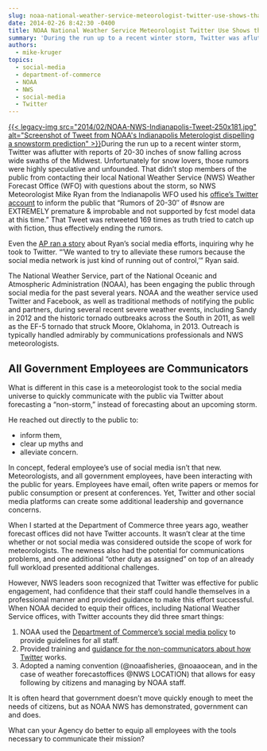 ```yaml
---
slug: noaa-national-weather-service-meteorologist-twitter-use-shows-that-all-government-employees-are-communicators
date: 2014-02-26 8:42:30 -0400
title: NOAA National Weather Service Meteorologist Twitter Use Shows that All Government Employees are Communicators
summary: 'During the run up to a recent winter storm, Twitter was aflutter with reports of 20-30 inches of snow falling across wide swaths of the Midwest. Unfortunately for snow lovers, those rumors were highly speculative and unfounded. That didn’t stop members'
authors:
  - mike-kruger
topics:
  - social-media
  - department-of-commerce
  - NOAA
  - NWS
  - social-media
  - Twitter
---
```


[{{< legacy-img src="2014/02/NOAA-NWS-Indianapolis-Tweet-250x181.jpg" alt="Screenshot of Tweet from NOAA's Indianapolis Meterologist dispelling a snowstorm prediction" >}}](https://s3.amazonaws.com/digitalgov/_legacy-img/2014/02/NOAA-NWS-Indianapolis-Tweet.jpg)During the run up to a recent winter storm, Twitter was aflutter with reports of 20-30 inches of snow falling across wide swaths of the Midwest. Unfortunately for snow lovers, those rumors were highly speculative and unfounded. That didn’t stop members of the public from contacting their local National Weather Service (NWS) Weather Forecast Office (WFO) with questions about the storm, so NWS Meteorologist Mike Ryan from the Indianapolis WFO used his [office’s Twitter account](https://twitter.com/NWSIndianapolis/status/429237124945416192) to inform the public that “Rumors of 20-30&#8243; of #snow are EXTREMELY premature & improbable and not supported by fcst model data at this time.” That Tweet was retweeted 169 times as truth tried to catch up with fiction, thus effectively ending the rumors.

Even the [AP ran a story](http://bigstory.ap.org/article/weather-service-debunks-rumors-giant-snowstorm) about Ryan’s social media efforts, inquiring why he took to Twitter. “’We wanted to try to alleviate these rumors because the social media network is just kind of running out of control,’&#8221; Ryan said.

The National Weather Service, part of the National Oceanic and Atmospheric Administration (NOAA), has been engaging the public through social media for the past several years. NOAA and the weather service used Twitter and Facebook, as well as traditional methods of notifying the public and partners, during several recent severe weather events, including Sandy in 2012 and the historic tornado outbreaks across the South in 2011, as well as the EF-5 tornado that struck Moore, Oklahoma, in 2013. Outreach is typically handled admirably by communications professionals and NWS meteorologists.

## All Government Employees are Communicators

What is different in this case is a meteorologist took to the social media universe to quickly communicate with the public via Twitter about forecasting a “non-storm,” instead of forecasting about an upcoming storm.
  
He reached out directly to the public to:

  * inform them,
  * clear up myths and
  * alleviate concern.

In concept, federal employee’s use of social media isn’t that new. Meteorologists, and all government employees, have been interacting with the public for years. Employees have email, often write papers or memos for public consumption or present at conferences. Yet, Twitter and other social media platforms can create some additional leadership and governance concerns.

When I started at the Department of Commerce three years ago, weather forecast offices did not have Twitter accounts. It wasn’t clear at the time whether or not social media was considered outside the scope of work for meteorologists. The newness also had the potential for communications problems, and one additional “other duty as assigned” on top of an already full workload presented additional challenges.

However, NWS leaders soon recognized that Twitter was effective for public engagement, had confidence that their staff could handle themselves in a professional manner and provided guidance to make this effort successful. When NOAA decided to equip their offices, including National Weather Service offices, with Twitter accounts they did three smart things:

  1. NOAA used the [Department of Commerce’s social media policy](http://ocio.os.doc.gov/ITPolicyandPrograms/Policy___Standards/PROD01_009476) to provide guidelines for all staff.
  2. Provided training and [guidance for the non-communicators about how Twitter](http://ocio.os.doc.gov/ITPolicyandPrograms/Policy___Standards/PROD01_009476) works.
  3. Adopted a naming convention (@noaafisheries, @noaaocean, and in the case of weather forecastoffices @NWS LOCATION) that allows for easy following by citizens and managing by NOAA staff.

It is often heard that government doesn’t move quickly enough to meet the needs of citizens, but as NOAA NWS has demonstrated, government can and does.

What can your Agency do better to equip all employees with the tools necessary to communicate their mission?